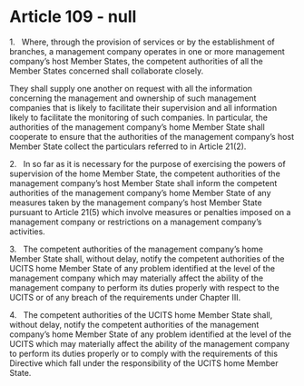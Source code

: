 # Article 109 - null


1.   Where, through the provision of services or by the establishment of branches, a management company operates in one or more management company’s host Member States, the competent authorities of all the Member States concerned shall collaborate closely.

They shall supply one another on request with all the information concerning the management and ownership of such management companies that is likely to facilitate their supervision and all information likely to facilitate the monitoring of such companies. In particular, the authorities of the management company’s home Member State shall cooperate to ensure that the authorities of the management company’s host Member State collect the particulars referred to in Article 21(2).

2.   In so far as it is necessary for the purpose of exercising the powers of supervision of the home Member State, the competent authorities of the management company’s host Member State shall inform the competent authorities of the management company’s home Member State of any measures taken by the management company’s host Member State pursuant to Article 21(5) which involve measures or penalties imposed on a management company or restrictions on a management company’s activities.

3.   The competent authorities of the management company’s home Member State shall, without delay, notify the competent authorities of the UCITS home Member State of any problem identified at the level of the management company which may materially affect the ability of the management company to perform its duties properly with respect to the UCITS or of any breach of the requirements under Chapter III.

4.   The competent authorities of the UCITS home Member State shall, without delay, notify the competent authorities of the management company’s home Member State of any problem identified at the level of the UCITS which may materially affect the ability of the management company to perform its duties properly or to comply with the requirements of this Directive which fall under the responsibility of the UCITS home Member State.
